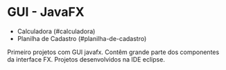# GUI - JavaFX
- Calculadora (#calculadora)
- Planilha de Cadastro (#planilha-de-cadastro)

Primeiro projetos com GUI javafx.
Contêm grande parte dos componentes da interface FX.
Projetos desenvolvidos na IDE eclipse.
